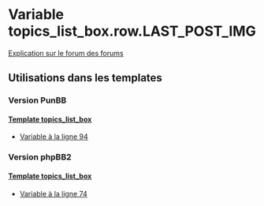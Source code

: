 # Variable topics_list_box.row.LAST_POST_IMG
[Explication sur le forum des forums](http://forum.forumactif.com/t294113-listing-des-variables#topics_list_box.row.LAST_POST_IMG)

## Utilisations dans les templates

### Version PunBB

#### [Template topics_list_box](punbb/topics_list_box.md)
* [Variable à la ligne 94](../punbb/topics_list_box.tpl#L94)

### Version phpBB2

#### [Template topics_list_box](subsilver/topics_list_box.md)
* [Variable à la ligne 74](../subsilver/topics_list_box.tpl#L74)